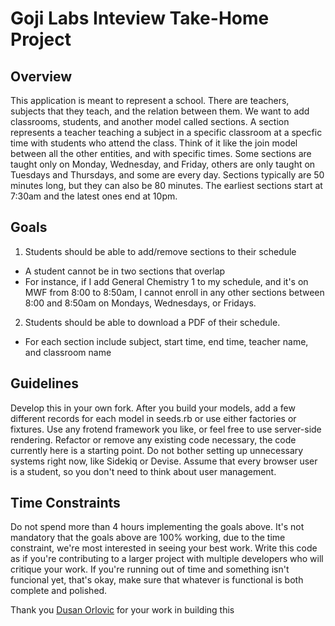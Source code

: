 # Goji Labs Inteview Take-Home Project


## Overview
This application is meant to represent a school. There are teachers, subjects that they teach, and the relation between them. We want to add classrooms, students, and another model called sections. A section represents a teacher teaching a subject in a specific classroom at a specfic time with students who attend the class. Think of it like the join model between all the other entities, and with specific times. Some sections are taught only on Monday, Wednesday, and Friday, others are only taught on Tuesdays and Thursdays, and some are every day. Sections typically are 50 minutes long, but they can also be 80 minutes. The earliest sections start at 7:30am and the latest ones end at 10pm.

## Goals
1. Students should be able to add/remove sections to their schedule
  - A student cannot be in two sections that overlap
  - For instance, if I add General Chemistry 1 to my schedule, and it's on MWF from 8:00 to 8:50am, I cannot enroll in any other sections between 8:00 and 8:50am on Mondays, Wednesdays, or Fridays.
2. Students should be able to download a PDF of their schedule.
  - For each section include subject, start time, end time, teacher name, and classroom name

## Guidelines
Develop this in your own fork. After you build your models, add a few different records for each model in seeds.rb or use either factories or fixtures. Use any frotend framework you like, or feel free to use server-side rendering. Refactor or remove any existing code necessary, the code currently here is a starting point. Do not bother setting up unnecessary systems right now, like Sidekiq or Devise. Assume that every browser user is a student, so you don't need to think about user management.

## Time Constraints
Do not spend more than 4 hours implementing the goals above. It's not mandatory that the goals above are 100% working, due to the time constraint, we're most interested in seeing your best work. Write this code as if you're contributing to a larger project with multiple developers who will critique your work. If you're running out of time and something isn't funcional yet, that's okay, make sure that whatever is functional is both complete and polished.

Thank you [Dusan Orlovic](https://blog.trk.in.rs/) for your work in building this

